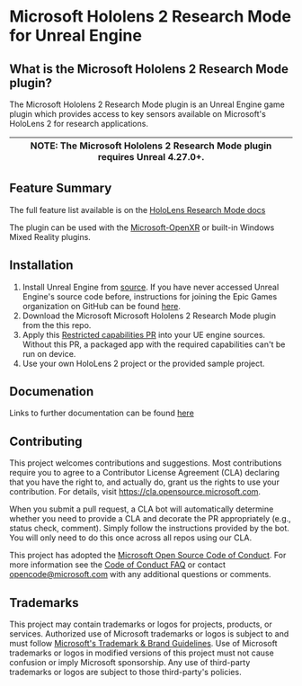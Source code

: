 # Microsoft Hololens 2 Research Mode for Unreal Engine

## What is the Microsoft Hololens 2 Research Mode plugin?
The Microsoft Hololens 2 Research Mode plugin is an Unreal Engine game plugin which provides access to key sensors available on Microsoft's HoloLens 2 for research applications.

| NOTE: The Microsoft Hololens 2 Research Mode plugin requires **Unreal 4.27.0+**. |
| --- |

## Feature Summary

The full feature list available is on the [HoloLens Research Mode
docs](https://docs.microsoft.com/windows/mixed-reality/develop/platform-capabilities-and-apis/research-mode)

The plugin can be used with the [Microsoft-OpenXR](https://github.com/microsoft/Microsoft-OpenXR-Unreal) or built-in Windows Mixed Reality plugins.

## Installation

1. Install Unreal Engine from [source](https://github.com/EpicGames/UnrealEngine/). If you have never accessed Unreal Engine's source code before, instructions for joining the Epic Games organization on GitHub can be found [here](https://www.unrealengine.com/en-US/ue4-on-github?sessionInvalidated=true).
1. Download the Microsoft Microsoft Hololens 2 Research Mode plugin from the this repo.
1. Apply this [Restricted capabilities PR](https://github.com/EpicGames/UnrealEngine/pull/8284) into your UE engine sources. Without this PR, a packaged app with 
the required capabilities can't be run on device.
1. Use your own HoloLens 2 project or the provided sample project. 

## Documenation

Links to further documentation can be found [here](docs/index.md)

## Contributing

This project welcomes contributions and suggestions.  Most contributions require you to agree to a
Contributor License Agreement (CLA) declaring that you have the right to, and actually do, grant us
the rights to use your contribution. For details, visit https://cla.opensource.microsoft.com.

When you submit a pull request, a CLA bot will automatically determine whether you need to provide
a CLA and decorate the PR appropriately (e.g., status check, comment). Simply follow the instructions
provided by the bot. You will only need to do this once across all repos using our CLA.

This project has adopted the [Microsoft Open Source Code of Conduct](https://opensource.microsoft.com/codeofconduct/).
For more information see the [Code of Conduct FAQ](https://opensource.microsoft.com/codeofconduct/faq/) or
contact [opencode@microsoft.com](mailto:opencode@microsoft.com) with any additional questions or comments.

## Trademarks

This project may contain trademarks or logos for projects, products, or services. Authorized use of Microsoft 
trademarks or logos is subject to and must follow 
[Microsoft's Trademark & Brand Guidelines](https://www.microsoft.com/en-us/legal/intellectualproperty/trademarks/usage/general).
Use of Microsoft trademarks or logos in modified versions of this project must not cause confusion or imply Microsoft sponsorship.
Any use of third-party trademarks or logos are subject to those third-party's policies.
